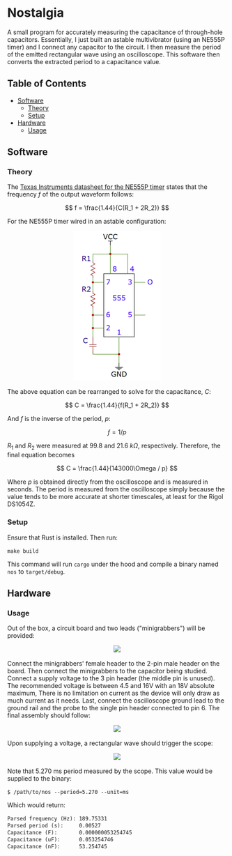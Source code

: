 # Nostalgia
A small program for accurately measuring the capacitance of through-hole capacitors. Essentially, I just built
an astable multivibrator (using an NE555P timer) and I connect any capacitor to the circuit. I then measure
the period of the emitted rectangular wave using an oscilloscope. This software then converts the extracted
period to a capacitance value.
## Table of Contents
- [Software](#software)
    - [Theory](#theory)
    - [Setup](#setup)
- [Hardware](#hardware)
    - [Usage](#usage)

## Software
### Theory
The [Texas Instruments datasheet for the NE555P
timer](https://datasheet.octopart.com/NE555P-Texas-Instruments-datasheet-7284017.pdf) states that the
frequency $f$ of the output waveform follows:

$$
f = \frac{1.44}{C(R_1 + 2R_2)}
$$

For the NE555P timer wired in an astable configuration:

<p align="center">
  <img width="200" src=docs/example_555_timer.png>
</p>

The above equation can be rearranged to solve for the capacitance, $C$:

$$
C = \frac{1.44}{f(R_1 + 2R_2)}
$$

And $f$ is the inverse of the period, $p$:

$$
f = 1 / p
$$

$R_1$ and $R_2$ were measured at 99.8 and 21.6 $k\Omega$, respectively. Therefore, the final equation becomes

$$
C = \frac{1.44}{143000\Omega / p}
$$

Where $p$ is obtained directly from the oscilloscope and is measured in seconds. The period is measured from
the oscilloscope simply because the value tends to be more accurate at shorter timescales, at least for the
Rigol DS1054Z.

### Setup
Ensure that Rust is installed. Then run:
```
make build
```
This command will run `cargo` under the hood and compile a binary named `nos` to `target/debug`.

## Hardware
### Usage
Out of the box, a circuit board and two leads ("minigrabbers") will be provided:

<p align="center">
  <img width="400" src=docs/preassembled.png>
</p>

Connect the minigrabbers' female header to the 2-pin male header on the board. Then connect the minigrabbers
to the capacitor being studied. Connect a supply voltage to the 3 pin header (the middle pin is unused). The
recommended voltage is between 4.5 and 16V with an 18V absolute maximum, There is no limitation on current as
the device will only draw as much current as it needs. Last, connect the oscilloscope ground lead to the
ground rail and the probe to the single pin header connected to pin 6. The final assembly should follow:

<p align="center">
  <img width="400" src=docs/assembled.png>
</p>

Upon supplying a voltage, a rectangular wave should trigger the scope:

<p align="center">
  <img src=docs/scope_52nf_example.png>
</p>

Note that 5.270 ms period measured by the scope. This value would be supplied to the binary:
```
$ /path/to/nos --period=5.270 --unit=ms
```
Which would return:
```
Parsed frequency (Hz): 189.75331
Parsed period (s):     0.00527
Capacitance (F):       0.000000053254745
Capacitance (uF):      0.053254746
Capacitance (nF):      53.254745
```
